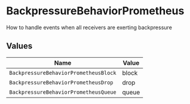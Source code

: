 # BackpressureBehaviorPrometheus

How to handle events when all receivers are exerting backpressure


## Values

| Name                                  | Value                                 |
| ------------------------------------- | ------------------------------------- |
| `BackpressureBehaviorPrometheusBlock` | block                                 |
| `BackpressureBehaviorPrometheusDrop`  | drop                                  |
| `BackpressureBehaviorPrometheusQueue` | queue                                 |